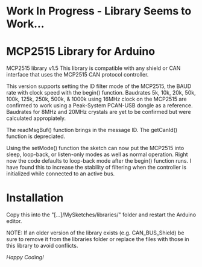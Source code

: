 Work In Progress - Library Seems to Work...
==============

MCP2515 Library for Arduino
==============
MCP2515 library v1.5
This library is compatible with any shield or CAN interface that uses the MCP2515 CAN protocol controller.

This version supports setting the ID filter mode of the MCP2515, the BAUD rate with clock speed with the begin() function.  Baudrates 5k, 10k, 20k, 50k, 100k, 125k, 250k, 500k, & 1000k using 16MHz clock on the MCP2515 are confirmed to work using a Peak-System PCAN-USB dongle as a reference.  Baudrates for 8MHz and 20MHz crystals are yet to be confirmed but were calculated appropiately.

The readMsgBuf() function brings in the message ID. The getCanId() function is depreciated.

Using the setMode() function the sketch can now put the MCP2515 into sleep, loop-back, or listen-only modes as well as normal operation.  Right now the code defaults to loop-back mode after the begin() function runs.  I have found this to increase the stability of filtering when the controller is initialized while connected to an active bus.


Installation
==============
Copy this into the "[...]/MySketches/libraries/" folder and restart the Arduino editor.

NOTE: If an older version of the library exists (e.g. CAN_BUS_Shield) be sure to remove it from the libraries folder or replace the files with those in this library to avoid conflicts.


*Happy Coding!*
